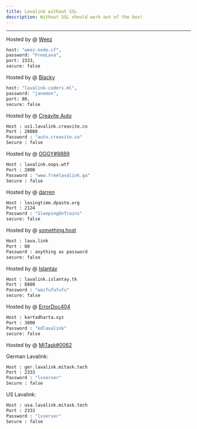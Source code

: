 ```yaml
---
title: Lavalink without SSL
description: Without SSL should work out of the box!
---
```


---

Hosted by @ [Weez](https://github.com/weezdev)
```bash
host: "weez-node.cf",
password: "FreeLava",
port: 2333,
secure: false
```

Hosted by @ [Blacky](https://github.com/brblacky)
```bash
host: "lavalink-coders.ml",
password: "janemon",
port: 80,
secure: false
```
Hosted by @ [Creavite Auto](https://auto.creavite.co/?utm_source=lavalinklist&utm_medium=display&utm_campaign=lavalinklist)
```bash
Host : us1.lavalink.creavite.co
Port : 20080
Password : "auto.creavite.co"
Secure : false
```
Hosted by @ [OGGY#9889](https://bit.ly/freelavalink)
```bash
Host : lavalink.oops.wtf
Port : 2000
Password : "www.freelavalink.ga"
Secure : false
```
Hosted by @ [darren](https://losingtime.dpaste.org/)
```bash
Host : losingtime.dpaste.org
Port : 2124
Password : "SleepingOnTrains"
secure: false
```
Hosted by @ [something.host](https://support.something.host/en/article/lavalink-hosting-okm26z/)
```bash
Host : lava.link
Port : 80
Password : anything as password
secure: false
```
Hosted by @ [Islantay](https://github.com/Dep0s1t)
```bash
Host : lavalink.islantay.tk
Port : 8880
Password : "waifufufufu"
secure: false
```

Hosted by @ [ErrorDoc404](https://github.com/ErrorDoc404)
```bash
Host : kartadharta.xyz
Port : 3000
Password : "kdlavalink"
secure: false
```

Hosted by @ [MiTask#0062](https://github.com/MrMasrozYTLIVE)

German Lavalink:
```bash
Host : ger.lavalink.mitask.tech
Port : 2333
Password : "lvserver"
Secure : false
```

US Lavalink:
```bash
Host : usa.lavalink.mitask.tech
Port : 2333
Password : "lvserver"
Secure : false
```
